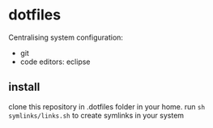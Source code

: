 # dotfiles

Centralising system configuration:
- git
- code editors: eclipse

## install

clone this repository in .dotfiles folder in your home.
run ```sh symlinks/links.sh``` to create symlinks in your system
